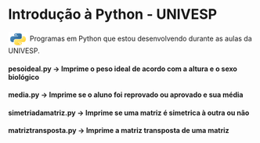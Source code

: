 # Introdução à Python - UNIVESP

 <img align="center"  height="30" width="40" src="https://raw.githubusercontent.com/devicons/devicon/master/icons/python/python-original.svg"> Programas em Python que estou desenvolvendo durante as aulas da UNIVESP.

#### pesoideal.py -> Imprime o peso ideal de acordo com a altura e o sexo biológico
#### media.py -> Imprime se o aluno foi reprovado ou aprovado e sua média
#### simetriadamatriz.py -> Imprime se uma matriz é simetrica à outra ou não
#### matriztransposta.py -> Imprime a matriz transposta de uma matriz

